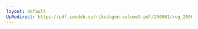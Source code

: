 ```yaml
---
layout: default
UpRedirect: https://pdf.swedeb.se/riksdagen-volumeG-pdf/200001/reg_200001/reg_200001_0433.pdf
---
```


